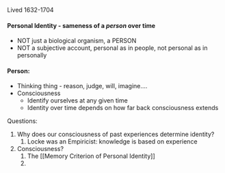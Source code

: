Lived 1632-1704
#### Personal Identity - sameness of a ***person*** over time
- NOT just a biological organism, a PERSON
- NOT a subjective account, personal as in people, not personal as in personally

#### Person:
- Thinking thing - reason, judge, will, imagine....
- Consciousness
	- Identify ourselves at any given time
	- Identity over time depends on how far back consciousness extends

Questions:
1. Why does our consciousness of past experiences determine identity?
	1. Locke was an Empiricist: knowledge is based on experience
2. Consciousness?
	1. The [[Memory Criterion of Personal Identity]]
	2. 